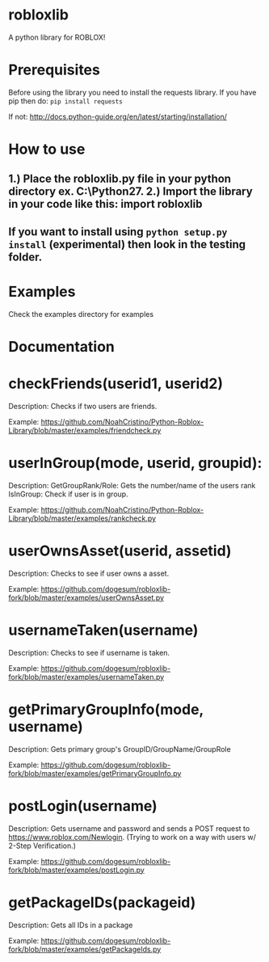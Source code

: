 # robloxlib
A python library for ROBLOX!
# Prerequisites
Before using the library you need to install the requests library.
If you have pip then do: `pip install requests`

If not: http://docs.python-guide.org/en/latest/starting/installation/
# How to use
1.) Place the robloxlib.py file in your python directory ex. C:\Python27.
2.) Import the library in your code like this: import robloxlib
--
If you want to install using `python setup.py install` (experimental) then look in the testing folder.
--
# Examples
Check the examples directory for examples
# Documentation
# checkFriends(userid1, userid2)

Description: Checks if two users are friends. 

Example: https://github.com/NoahCristino/Python-Roblox-Library/blob/master/examples/friendcheck.py

# userInGroup(mode, userid, groupid):

Description: GetGroupRank/Role: Gets the number/name of the users rank IsInGroup: Check if user is in group. 

Example: https://github.com/NoahCristino/Python-Roblox-Library/blob/master/examples/rankcheck.py
# userOwnsAsset(userid, assetid)

Description: Checks to see if user owns a asset.

Example: https://github.com/dogesum/robloxlib-fork/blob/master/examples/userOwnsAsset.py

# usernameTaken(username)

Description: Checks to see if username is taken.

Example: https://github.com/dogesum/robloxlib-fork/blob/master/examples/usernameTaken.py

# getPrimaryGroupInfo(mode, username)

Description: Gets primary group's GroupID/GroupName/GroupRole

Example: https://github.com/dogesum/robloxlib-fork/blob/master/examples/getPrimaryGroupInfo.py

# postLogin(username)

Description: Gets username and password and sends a POST request to https://www.roblox.com/Newlogin. (Trying to work on a way with users w/ 2-Step Verification.)

Example: https://github.com/dogesum/robloxlib-fork/blob/master/examples/postLogin.py

# getPackageIDs(packageid)

Description: Gets all IDs in a package

Example: https://github.com/dogesum/robloxlib-fork/blob/master/examples/getPackageIds.py
